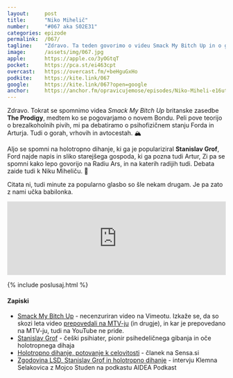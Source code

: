 ```yaml
---
layout: 	post
title:  	"Niko Mihelič"
number: 	"#067 aka S02E31"
categories:	epizode
permalink:	/067/
tagline: 	"Zdravo. Ta teden govorimo o videu Smack My Bitch Up in o gorah. Citata ne prebere nihče, čeprav bi ga lahko Niko Mihelič. Mogoče ga bo še. ;)"
image:		/assets/img/067.jpg
apple:		https://apple.co/3yOGtqT
pocket:		https://pca.st/ei463cpt
overcast:	https://overcast.fm/+beHguGxHo
podkite:	https://kite.link/067
google:		https://kite.link/067?open=google
anchor:		https://anchor.fm/opravicujemose/episodes/Niko-Miheli-e16uthl
---
```


Zdravo. Tokrat se spomnimo videa _Smack My Bitch Up_ britanske zasedbe **The Prodigy**, medtem ko se pogovarjamo o novem Bondu. Peli pove teorijo o brezalkoholnih pivih, mi pa debatiramo o psihofizičnem stanju Forda in Arturja. Tudi o gorah, vrhovih in avtocestah. 🏔 

Aljo se spomni na holotropno dihanje, ki ga je populariziral **Stanislav Grof**, Ford najde napis in sliko starejšega gospoda, ki ga pozna tudi Artur, Zi pa se spomni kako lepo govorijo na Radiu Ars, in na katerih radijih tudi. Debata zaide tudi k Niku Miheliču. 🙌 

Citata ni, tudi minute za popularno glasbo so šle nekam drugam. Je pa zato z nami učka babilonka. 

<iframe src="https://www.listennotes.com/podcasts/opravičujemo-se-za/niko-mihelič-XLjZmkOvNdx/embed/" height="170px" width="100%" style="width: 1px; min-width: 100%;" loading="lazy" frameborder="0" scrolling="no"></iframe>

{% include poslusaj.html %}

#### Zapiski

- [Smack My Bitch Up](https://vimeo.com/144850907) - necenzuriran video na Vimeotu. Izkaže se, da so skozi leta video [prepovedali na MTV-ju](https://en.wikipedia.org/wiki/Smack_My_Bitch_Up#Music_video) (in drugje), in kar je prepovedano na MTV-ju, tudi na YouTube ne pride.
- [Stanislav Grof](https://en.wikipedia.org/wiki/Stanislav_Grof) - češki psihiater, pionir psihedeličnega gibanja in oče holotropnega dihaja
- [Holotropno dihanje, potovanje k celovitosti](https://sensa.metropolitan.si/osebna-rast/holotropno-dihanje-potovanje-k-celovitosti/) - članek na Sensa.si 
- [Zgodovina LSD, Stanislav Grof in holotropno dihanje](https://www.youtube.com/watch?v=rAipTFGdJbo) - intervju Klemna Selakovica z Mojco Studen na podkastu AIDEA Podkast 